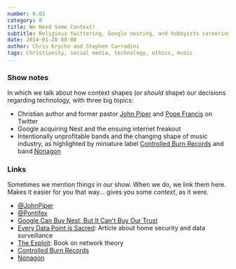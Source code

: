 ```yaml
---
number: 0.01
category: 0
title: We Need Some Context!
subtitle: Religious twittering, Google nesting, and hobbyists careering.
date: 2014-01-28 08:00
author: Chris Krycho and Stephen Carradini
tags: Christianity, social media, technology, ethics, music
...
```


### Show notes

In which we talk about how context shapes (or *should* shape) our decisions
regarding technology, with three big topics:

- Christian author and former pastor [John Piper] and [Pope Francis] on Twitter
- Google acquiring Nest and the ensuing internet freakout
- Intentionally unprofitable bands and the changing shape of music industry, as
  highlighted by miniature label [Controlled Burn Records] and band [Nonagon]

[John Piper]: //www.desiringgod.org/authors/john-piper
[Pope Francis]: //www.vatican.va/holy_father/francesco/
[Controlled Burn Records]: //controlledburnrecords.com/
[Nonagon]: //nonagon.us

### Links

Sometimes we mention things in our show. When we do, we link them here. Makes it
easier for you that way... gives you some *context*, as it were.

- [@JohnPiper]
- [@Pontifex]
- [Google Can Buy Nest, But It Can't Buy Our Trust][nest]
- [Every Data Point is Sacred][data]: Article about home security and data
  surveillance
- [The Exploit]\: Book on network theory
- [Controlled Burn Records]
- [Nonagon]

[@JohnPiper]: //twitter.com/johnpiper
[@Pontifex]: //twitter.com/pontifex
[nest]: //www.wired.com/opinion/2014/01/google-didnt-just-acquire-nest-annexed-whole-new-territory/
[data]: //medium.com/tech-talk/e0bd2ec66ce8
[The Exploit]: //www.amazon.com/The-Exploit-Networks-Electronic-Mediations/dp/0816650446
